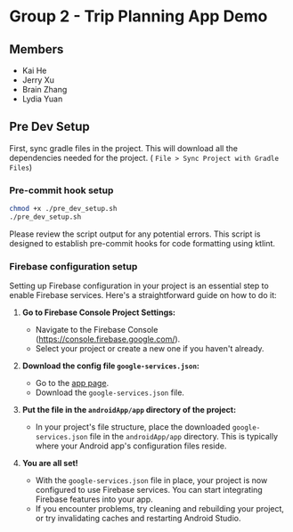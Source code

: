 # Group 2 - Trip Planning App Demo

## Members
- Kai He
- Jerry Xu
- Brain Zhang
- Lydia Yuan

## Pre Dev Setup

First, sync gradle files in the project. This will download all the dependencies needed for the project. ( `File > Sync Project with Gradle Files`)

### Pre-commit hook setup

```bash
chmod +x ./pre_dev_setup.sh
./pre_dev_setup.sh
```

Please review the script output for any potential errors. This script is designed to establish pre-commit hooks for code formatting using ktlint.

### Firebase configuration setup

Setting up Firebase configuration in your project is an essential step to enable Firebase services. Here's a straightforward guide on how to do it:

1. **Go to Firebase Console Project Settings:**
   - Navigate to the Firebase Console (https://console.firebase.google.com/).
   - Select your project or create a new one if you haven't already.

2. **Download the config file `google-services.json`:**
   - Go to the [app page](https://console.firebase.google.com/project/group-2-final-project/settings/general/android:group.two.tripplanningapp).
   - Download the `google-services.json` file.

3. **Put the file in the `androidApp/app` directory of the project:**
   - In your project's file structure, place the downloaded `google-services.json` file in the `androidApp/app` directory. This is typically where your Android app's configuration files reside.

4. **You are all set!**
   - With the `google-services.json` file in place, your project is now configured to use Firebase services. You can start integrating Firebase features into your app.
   - If you encounter problems, try cleaning and rebuilding your project, or try invalidating caches and restarting Android Studio.
